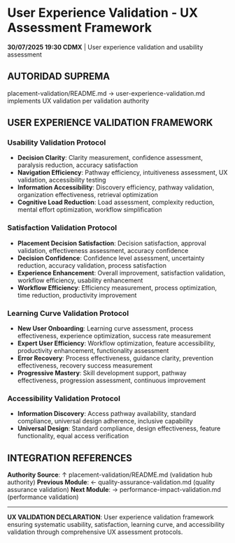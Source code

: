 # User Experience Validation - UX Assessment Framework

**30/07/2025 19:30 CDMX** | User experience validation and usability assessment

## AUTORIDAD SUPREMA
placement-validation/README.md → user-experience-validation.md implements UX validation per validation authority

## USER EXPERIENCE VALIDATION FRAMEWORK

### **Usability Validation Protocol**
- **Decision Clarity**: Clarity measurement, confidence assessment, paralysis reduction, accuracy satisfaction
- **Navigation Efficiency**: Pathway efficiency, intuitiveness assessment, UX validation, accessibility testing
- **Information Accessibility**: Discovery efficiency, pathway validation, organization effectiveness, retrieval optimization
- **Cognitive Load Reduction**: Load assessment, complexity reduction, mental effort optimization, workflow simplification

### **Satisfaction Validation Protocol**
- **Placement Decision Satisfaction**: Decision satisfaction, approval validation, effectiveness assessment, accuracy confidence
- **Decision Confidence**: Confidence level assessment, uncertainty reduction, accuracy validation, process satisfaction
- **Experience Enhancement**: Overall improvement, satisfaction validation, workflow efficiency, usability enhancement
- **Workflow Efficiency**: Efficiency measurement, process optimization, time reduction, productivity improvement

### **Learning Curve Validation Protocol**
- **New User Onboarding**: Learning curve assessment, process effectiveness, experience optimization, success rate measurement
- **Expert User Efficiency**: Workflow optimization, feature accessibility, productivity enhancement, functionality assessment
- **Error Recovery**: Process effectiveness, guidance clarity, prevention effectiveness, recovery success measurement
- **Progressive Mastery**: Skill development support, pathway effectiveness, progression assessment, continuous improvement

### **Accessibility Validation Protocol**
- **Information Discovery**: Access pathway availability, standard compliance, universal design adherence, inclusive capability
- **Universal Design**: Standard compliance, design effectiveness, feature functionality, equal access verification

## INTEGRATION REFERENCES

**Authority Source**: ↑ placement-validation/README.md (validation hub authority)
**Previous Module**: ← quality-assurance-validation.md (quality assurance validation)
**Next Module**: → performance-impact-validation.md (performance validation)

---

**UX VALIDATION DECLARATION**: User experience validation framework ensuring systematic usability, satisfaction, learning curve, and accessibility validation through comprehensive UX assessment protocols.